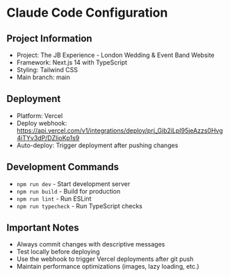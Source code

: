 # Claude Code Configuration

## Project Information
- Project: The JB Experience - London Wedding & Event Band Website
- Framework: Next.js 14 with TypeScript
- Styling: Tailwind CSS
- Main branch: main

## Deployment
- Platform: Vercel
- Deploy webhook: https://api.vercel.com/v1/integrations/deploy/prj_Gib2iLpI95jeAzzs0Hvg4iTYv3dP/DZlioKp1s9
- Auto-deploy: Trigger deployment after pushing changes

## Development Commands
- `npm run dev` - Start development server
- `npm run build` - Build for production
- `npm run lint` - Run ESLint
- `npm run typecheck` - Run TypeScript checks

## Important Notes
- Always commit changes with descriptive messages
- Test locally before deploying
- Use the webhook to trigger Vercel deployments after git push
- Maintain performance optimizations (images, lazy loading, etc.)